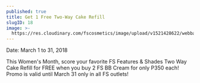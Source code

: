 ```yaml
---
published: true
title: Get 1 Free Two-Way Cake Refill
slugID: 18
image: >-
  https://res.cloudinary.com/fscosmetics/image/upload/v1521428622/webbanner-4.jpg
---
```

Date: March 1 to 31, 2018

This Women's Month, score your favorite FS Features & Shades Two Way Cake Refill for FREE when you buy 2 FS BB Cream for only P350 each! Promo is valid until March 31 only in all FS outlets! 


